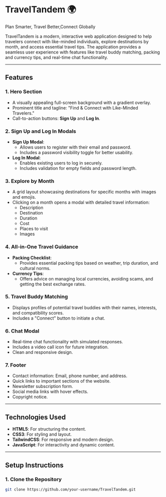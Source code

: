 # TravelTandem 🌍
Plan Smarter, Travel Better,Connect Globally

TravelTandem is a modern, interactive web application designed to help travelers connect with like-minded individuals, explore destinations by month, and access essential travel tips. The application provides a seamless user experience with features like travel buddy matching, packing and currency tips, and real-time chat functionality.

---

## **Features**

### 1. **Hero Section**
- A visually appealing full-screen background with a gradient overlay.
- Prominent title and tagline: "Find & Connect with Like-Minded Travelers."
- Call-to-action buttons: **Sign Up** and **Log In**.

### 2. **Sign Up and Log In Modals**
- **Sign Up Modal**:
  - Allows users to register with their email and password.
  - Includes a password visibility toggle for better usability.
- **Log In Modal**:
  - Enables existing users to log in securely.
  - Includes validation for empty fields and password length.

### 3. **Explore by Month**
- A grid layout showcasing destinations for specific months with images and emojis.
- Clicking on a month opens a modal with detailed travel information:
  - Description
  - Destination
  - Duration
  - Cost
  - Places to visit
  - Images

### 4. **All-in-One Travel Guidance**
- **Packing Checklist**:
  - Provides essential packing tips based on weather, trip duration, and cultural norms.
- **Currency Tips**:
  - Offers advice on managing local currencies, avoiding scams, and getting the best exchange rates.

### 5. **Travel Buddy Matching**
- Displays profiles of potential travel buddies with their names, interests, and compatibility scores.
- Includes a "Connect" button to initiate a chat.

### 6. **Chat Modal**
- Real-time chat functionality with simulated responses.
- Includes a video call icon for future integration.
- Clean and responsive design.

### 7. **Footer**
- Contact information: Email, phone number, and address.
- Quick links to important sections of the website.
- Newsletter subscription form.
- Social media links with hover effects.
- Copyright notice.

---

## **Technologies Used**
- **HTML5**: For structuring the content.
- **CSS3**: For styling and layout.
- **TailwindCSS**: For responsive and modern design.
- **JavaScript**: For interactivity and dynamic content.

---

## **Setup Instructions**

### 1. Clone the Repository
```bash
git clone https://github.com/your-username/TravelTandem.git
